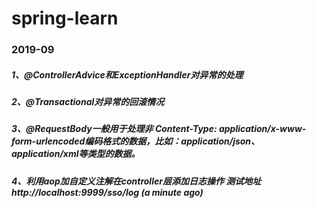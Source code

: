 # spring-learn
### 2019-09
##### 1、@ControllerAdvice和ExceptionHandler对异常的处理
##### 2、@Transactional对异常的回滚情况
##### 3、@RequestBody一般用于处理非 Content-Type: application/x-www-form-urlencoded编码格式的数据，比如：application/json、application/xml等类型的数据。
##### 4、利用aop加自定义注解在controller层添加日志操作 测试地址http://localhost:9999/sso/log (a minute ago)
